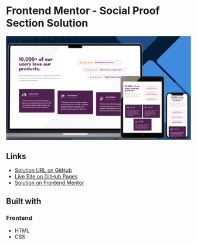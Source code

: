 # Frontend Mentor - Social Proof Section Solution

![Design preview for the Social proof section challenge](./design/preview.png)

## Links

- [Solution URL on GitHub](https://github.com/TetianaAleks/fm-solutions-hub/tree/main/14-social-proof-section)
- [Live Site on GitHub Pages](https://tetianaaleks.github.io/fm-solutions-hub/14-social-proof-section/)
- [Solution on Frontend Mentor](https://www.frontendmentor.io/solutions/social-proof-section-ECfdNrx8zx) 

## Built with

### Frontend

- HTML
- CSS
